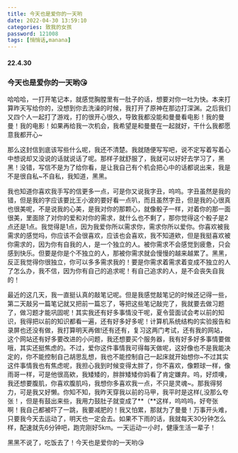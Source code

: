 ```yaml
---
title: 今天也是爱你的一天哟
date: 2022-04-30 13:59:10
categories: 致我的女孩
password: 121008 
tags: [悄悄话,manana]
---
```


#### 22.4.30

### 今天也是爱你的一天哟😘

哈哈哈，一打开笔记本，就感觉胸膛里有一肚子的话，想要对你一吐为快。本来打算昨天写给你的，没想到你去洗澡的时候，我打开了原神在那边打深渊。之后我们又四个人一起打了游戏，打的很开心很久，导致我都没能和曼曼看电影！我的曼曼！我的电影！如果再给我一次机会，我希望是和曼曼在一起就好，干什么我都愿意我都开心~

那么这封信到底该写些什么呢，我还不清楚。我就随便写写吧，说不定写着写着心中想说却又没说的话就说话了呢。那样子就舒服了，我就可以好好去学习了，黑黑！没错，写信不是为了给你看，是让我自己有个机会把心中的话都说出来，我是不是很自私~不自私，我知道，黑黑。

我也知道你喜欢我手写的信更多一点，可是你又说我字丑，呜呜。字丑虽然是我的错，但是我的字应该要比王小波的要好看一点叭，而且虽然字丑，但是我的心很真也很美呢，不是说我的心美，是我对你的那颗心，就像骰子一样，对着你的那一面很美，里面除了对你的爱和对你的需求，就什么也不剩了，那你觉得这个骰子是2点还是1点。我觉得是1点，因为我爱你所以需求你，需求你所以爱你。你喜欢被我需求的感觉吗，你应该不会很喜欢，应该也会喜欢，我不知道欸，但是我挺喜欢被你需求的，因为你有自我的人，是一个独立的人。被你需求不会感觉到疲惫，只会感到快乐。但要是你是个不独立的人，那被你需求就会慢慢的越来越累了。黑黑，反正我觉得你很独立，你可以多多需求我的！要是你需求着需求着变成不独立的人了怎么办，我不信，因为你有自己的追求呢！有自己追求的人，是不会丧失自我的！

最近的这几天，我一直挺认真的敲笔记呢。但是我感觉敲笔记的时候还记得一些，第二天敲另一篇笔记就又把前一篇忘了，等把这些笔记敲完了，我就要去做习题了，做习题才能巩固呢！其实我还有好多事情没干呢，夏令营面试会考以前的知识，我得把以前的知识都看一遍，还有好多好多呢！计算机系统结构的实验报告和录屏也还没有做，我打算明天再做!还有还有，复习这两门考试，还有我的网站，这个网站还有好多要改进的小问题，我还想要买个服务器，我有好多好多事情要做哦，其实还挺焦虑的。不过，爱你这件事情我可得每天做呢，这好像也不是我能决定的，你不能控制自己胡思乱想，我也不能控制自己一起床就开始想你~不过其实这件事情我也有焦虑呢，我担心我到时候变得太胖了，你不喜欢，像颗球一样，像雨哥一样，可是他很高欸，我矮矮的，胖胖矮矮你妈看了肯定嫌弃。呜，好烦噢，我还想要腹肌，你喜欢腹肌吗，我想你多喜欢我一点，不只是灵魂~。那我得努力，可是我又好懒。你知不知，我昨天穿我以前的马甲，我平时是这样(,没那么夸张！，但是有鼓出来些，我用力鼓肚子就变成了**（**这样，呜呜呜，好夸张啊！我自己都被吓了一跳，我要减肥的！我又怕累，那就为了曼曼！万事开头难，只要我今天去运动了，明天也一定会去。如果不下雨的话，我就每天30分钟怎么样，配速就先6分钟吧，跑完刚好5km。一天运动一小时，健康生活一辈子！

黑黑不说了，吃饭去了！今天也是爱你的一天哟😘